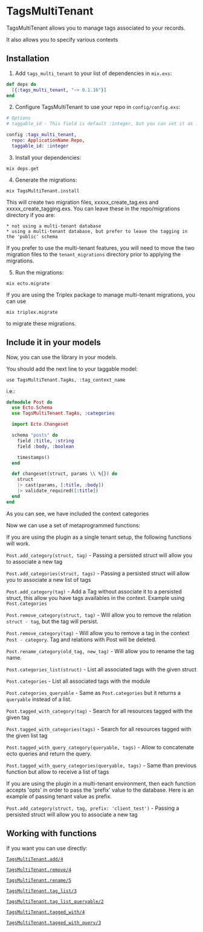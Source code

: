 # TagsMultiTenant

TagsMultiTenant allows you to manage tags associated to your records.

It also allows you to specify various contexts

## Installation

  1. Add `tags_multi_tenant` to your list of dependencies in `mix.exs`:

  ```elixir
  def deps do
    [{:tags_multi_tenant, "~> 0.1.16"}]
  end
  ```

  2. Configure TagsMultiTenant to use your repo in `config/config.exs`:

  ```elixir
  # Options
  # taggable_id - This field is default :integer, but you can set it as :uuid

  config :tags_multi_tenant,
    repo: ApplicationName.Repo,
    taggable_id: :integer
  ```

  3. Install your dependencies:

  ```
  mix deps.get
  ```

  4. Generate the migrations:

  ```
  mix TagsMultiTenant.install
  ```

  This will create two migration files, xxxxx\_create\_tag.exs and xxxxx\_create\_tagging.exs.  You can leave these in the repo/migrations directory if you are:

	* not using a multi-tenant database
	* using a multi-tenant database, but prefer to leave the tagging in the 'public' schema

  If you prefer to use the multi-tenant features, you will need to move the two migration files to the ```tenant_migrations``` directory prior to applying the migrations.

  5. Run the migrations:

  ```
  mix ecto.migrate
  ```

  If you are using the Triplex package to manage multi-tenant migrations, you can use

  ```
  mix triplex.migrate
  ```
  to migrate these migrations.

## Include it in your models

Now, you can use the library in your models.

You should add the next line to your taggable model:

`use TagsMultiTenant.TagAs, :tag_context_name`

i.e.:

  ```elixir
  defmodule Post do
    use Ecto.Schema
    use TagsMultiTenant.TagAs, :categories

    import Ecto.Changeset

    schema "posts" do
      field :title, :string
      field :body, :boolean

      timestamps()
    end

    def changeset(struct, params \\ %{}) do
      struct
      |> cast(params, [:title, :body])
      |> validate_required([:title])
    end
  end
  ```
As you can see, we have included the context categories

Now we can use a set of metaprogrammed functions:

If you are using the plugin as a single tenant setup, the following functions will work.

`Post.add_category(struct, tag)` - Passing a persisted struct will allow you to associate a new tag

`Post.add_categories(struct, tags)` - Passing a persisted struct will allow you to associate a new list of tags

`Post.add_category(tag)` - Add a Tag without associate it to a persisted struct, this allow you have tags availables in the context. Example using `Post.categories`

`Post.remove_category(struct, tag)` - Will allow you to remove the relation `struct - tag`, but the tag will persist.

`Post.remove_category(tag)` - Will allow you to remove a tag in the context `Post - category`. Tag and relations with Post will be deleted.

`Post.rename_category(old_tag, new_tag)` - Will allow you to rename the tag name.

`Post.categories_list(struct)` - List all associated tags with the given struct

`Post.categories` - List all associated tags with the module

`Post.categories_queryable` - Same as `Post.categories` but it returns a `queryable` instead of a list.

`Post.tagged_with_category(tag)` - Search for all resources tagged with the given tag

`Post.tagged_with_categories(tags)` - Search for all resources tagged with the given list tag

`Post.tagged_with_query_category(queryable, tags)` - Allow to concatenate ecto queries and return the query.

`Post.tagged_with_query_categories(queryable, tags)` - Same than previous function but allow to receive a list of tags

If you are using the plugin in a multi-tenant environment, then each function accepts 'opts' in order to pass the 'prefix' value to the database. Here is an example of passing tenant value as prefix.

`Post.add_category(struct, tag, prefix: 'client_test')` - Passing a persisted struct will allow you to associate a new tag

## Working with functions

If you want you can use directly:

[`TagsMultiTenant.add/4`](https://hexdocs.pm/tags_multi_tenant/TagsMultiTenant.html#add/4)

[`TagsMultiTenant.remove/4`](https://hexdocs.pm/tags_multi_tenant/TagsMultiTenant.html#remove/4)

[`TagsMultiTenant.rename/5`](https://hexdocs.pm/tags_multi_tenant/TagsMultiTenant.html#rename/5)

[`TagsMultiTenant.tag_list/3`](https://hexdocs.pm/tags_multi_tenant/TagsMultiTenant.html#tag_list/3)

[`TagsMultiTenant.tag_list_queryable/2`](https://hexdocs.pm/tags_multi_tenant/TagsMultiTenant.html#tag_list_queryable/2)

[`TagsMultiTenant.tagged_with/4`](https://hexdocs.pm/tags_multi_tenant/TagsMultiTenant.html#tagged_with/4)

[`TagsMultiTenant.tagged_with_query/3`](https://hexdocs.pm/tags_multi_tenant/TagsMultiTenant.html#tagged_with_query/3)
